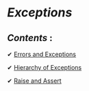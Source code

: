 _Exceptions_
==

## _Contents_ :

✔ [Errors and Exceptions](https://github.com/priyaskumar/Python3-Tutorial/tree/main/14.%20Exceptions/01.%20Errors%20and%20Exceptions#errors-and-exceptions)

✔ [Hierarchy of Exceptions](https://github.com/priyaskumar/Python3-Tutorial/tree/main/14.%20Exceptions/02.%20Hierarchy%20of%20Exceptions#hierarchy-of-exceptions)

✔ [Raise and Assert](https://github.com/priyaskumar/Python3-Tutorial/tree/main/14.%20Exceptions/03.%20Raise%20and%20Assert#raise)
